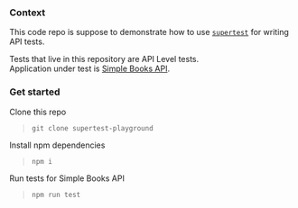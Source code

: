 ### Context 

This code repo is suppose to demonstrate how to use [`supertest`](https://github.com/ladjs/supertest) for writing API tests.     

Tests that live in this repository are API Level tests.  
Application under test is [Simple Books API](https://github.com/vdespa/introduction-to-postman-course/blob/main/simple-books-api.md).  

### Get started 

Clone this repo 
> `git clone supertest-playground` 

Install npm dependencies  
> `npm i`

Run tests for Simple Books API 
> `npm run test`

